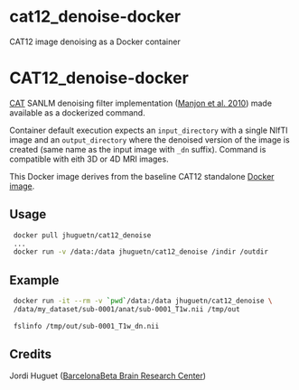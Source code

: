 # cat12_denoise-docker
CAT12 image denoising as a Docker container

CAT12_denoise-docker
====================
[CAT](http://www.neuro.uni-jena.de/cat/) SANLM denoising filter implementation
([Manjon et al. 2010](http://dx.doi.org/10.1002/jmri.22003)) made available as 
a dockerized command. 

Container default execution expects an `input_directory` with a single NIfTI 
image and an `output_directory` where the denoised version of the image is 
created (same name as the input image with `_dn` suffix). Command is compatible 
with eith 3D or 4D MRI images. 

This Docker image derives from the baseline CAT12 standalone 
[Docker image](https://github.com/jhuguetn/cat12-docker).


Usage
-----
```bash
 docker pull jhuguetn/cat12_denoise
 ...
 docker run -v /data:/data jhuguetn/cat12_denoise /indir /outdir
```

Example
-------
```bash
 docker run -it --rm -v `pwd`/data:/data jhuguetn/cat12_denoise \
 /data/my_dataset/sub-0001/anat/sub-0001_T1w.nii /tmp/out
 
 fslinfo /tmp/out/sub-0001_T1w_dn.nii
```

Credits
-------
Jordi Huguet ([BarcelonaBeta Brain Research Center](http://barcelonabeta.org))